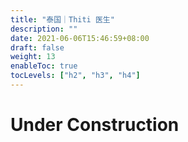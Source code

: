 ```yaml
---
title: "泰国｜Thiti 医生"
description: ""
date: 2021-06-06T15:46:59+08:00
draft: false
weight: 13
enableToc: true
tocLevels: ["h2", "h3", "h4"]
---
```

# Under Construction